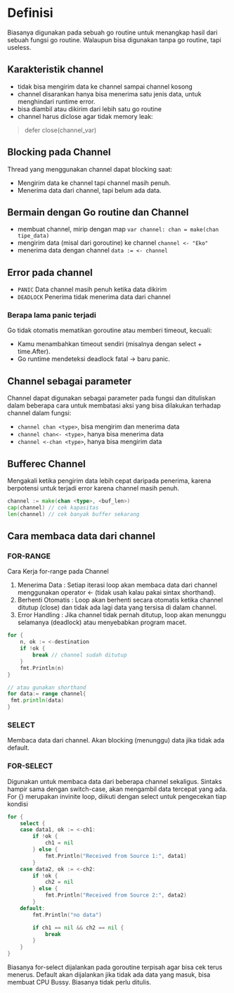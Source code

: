 # Definisi

Biasanya digunakan pada sebuah go routine untuk menangkap hasil dari sebuah fungsi go routine. Walaupun bisa digunakan tanpa go routine, tapi useless.

## Karakteristik channel

- tidak bisa mengirim data ke channel sampai channel kosong
- channel disarankan hanya bisa menerima satu jenis data, untuk menghindari runtime error.
- bisa diambil atau dikirim dari lebih satu go routine
- channel harus diclose agar tidak memory leak:

> defer close(channel_var)

## Blocking pada Channel

Thread yang menggunakan channel dapat blocking saat:

- Mengirim data ke channel tapi channel masih penuh.
- Menerima data dari channel, tapi belum ada data.

## Bermain dengan Go routine dan Channel

- membuat channel, mirip dengan map `var channel: chan = make(chan tipe_data)`
- mengirim data (misal dari goroutine) ke channel `channel <- "Eko"`
- menerima data dengan channel `data := <- channel`

## Error pada channel

- `PANIC` Data channel masih penuh ketika data dikirim
- `DEADLOCK` Penerima tidak menerima data dari channel

### Berapa lama panic terjadi

Go tidak otomatis mematikan goroutine atau memberi timeout, kecuali:

- Kamu menambahkan timeout sendiri (misalnya dengan select + time.After).
- Go runtime mendeteksi deadlock fatal → baru panic.

## Channel sebagai parameter

Channel dapat digunakan sebagai parameter pada fungsi dan dituliskan dalam beberapa cara untuk membatasi aksi yang bisa dilakukan terhadap channel dalam fungsi:

- `channel chan <type>`, bisa mengirim dan menerima data
- `channel chan<- <type>`, hanya bisa menerima data
- `channel <-chan <type>`, hanya bisa mengirim data

## Bufferec Channel

Mengakali ketika pengirim data lebih cepat daripada penerima, karena berpotensi untuk terjadi error karena channel masih penuh.

```go
channel := make(chan <type>, <buf_len>)
cap(channel) // cek kapasitas
len(channel) // cek banyak buffer sekarang
```

## Cara membaca data dari channel

### FOR-RANGE

Cara Kerja for-range pada Channel

1. Menerima Data : Setiap iterasi loop akan membaca data dari channel menggunakan operator <- (tidak usah kalau pakai sintax shorthand).
2. Berhenti Otomatis : Loop akan berhenti secara otomatis ketika channel ditutup (close) dan tidak ada lagi data yang tersisa di dalam channel.
3. Error Handling : Jika channel tidak pernah ditutup, loop akan menunggu selamanya (deadlock) atau menyebabkan program macet.

```go
for {
    n, ok := <-destination
    if !ok {
        break // channel sudah ditutup
    }
    fmt.Println(n)
}

// atau gunakan shorthand
for data:= range channel{
 fmt.println(data)
}
```

### SELECT

Membaca data dari channel. Akan blocking (menunggu) data jika tidak ada default.

### FOR-SELECT

Digunakan untuk membaca data dari beberapa channel sekaligus. Sintaks hampir sama dengan switch-case, akan mengambil data tercepat yang ada.
For {} merupakan invinite loop, diikuti dengan select untuk pengecekan tiap kondisi

```go
for {
    select {
    case data1, ok := <-ch1:
        if !ok {
            ch1 = nil
        } else {
            fmt.Println("Received from Source 1:", data1)
        }
    case data2, ok := <-ch2:
        if !ok {
            ch2 = nil
        } else {
            fmt.Println("Received from Source 2:", data2)
        }
    default:
        fmt.Println("no data")

        if ch1 == nil && ch2 == nil {
            break
        }
    }
}
```

Biasanya for-select dijalankan pada goroutine terpisah agar bisa cek terus menerus. Default akan dijalankan jika tidak ada data yang masuk, bisa membuat CPU Bussy. Biasanya tidak perlu ditulis.
